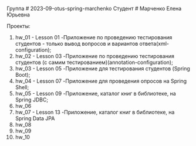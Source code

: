 Группа # 2023-09-otus-spring-marchenko
Студент # Марченко Елена Юрьевна

Проекты:
1. hw_01    - Lesson 01  -Приложение по проведению тестирования студентов - только вывод вопросов и вариантов ответа(xml-configuration);
2. hw_02    - Lesson 03  -Приложение по проведению тестирования студентов (с самим тестированием)(annotation-configuration);
3. hw_03    - Lesson 05  -Приложение для тестирования студентов (Spring Boot);
4. hw_04    - Lesson 07  -Приложение для проведения опросов на Spring Shell;
5. hw_05    - Lesson 09  -Приложение, каталог книг в библиотеке, на Spring JDBC;
6. hw_06
7. hw_07    - Lesson 13  -Приложение, каталог книг в библиотеке, на Spring Data JPA
8. hw_08
9. hw_09
10. hw_10
